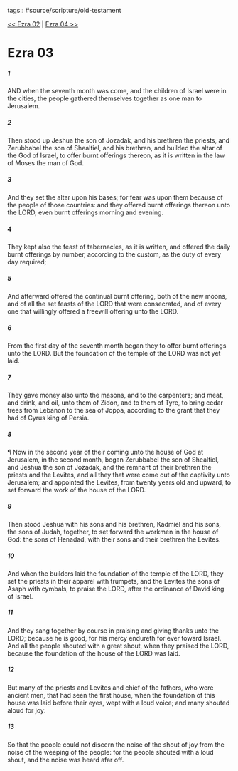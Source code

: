 tags:: #source/scripture/old-testament

[<< Ezra 02](old-testament/15_Ezra/Ezra_02.md) | [Ezra 04 >>](old-testament/15_Ezra/Ezra_04.md)

# Ezra 03

##### 1

AND when the seventh month was come, and the children of Israel were in the cities, the people gathered themselves together as one man to Jerusalem.

##### 2

Then stood up Jeshua the son of Jozadak, and his brethren the priests, and Zerubbabel the son of Shealtiel, and his brethren, and builded the altar of the God of Israel, to offer burnt offerings thereon, as it is written in the law of Moses the man of God.

##### 3

And they set the altar upon his bases; for fear was upon them because of the people of those countries: and they offered burnt offerings thereon unto the LORD, even burnt offerings morning and evening.

##### 4

They kept also the feast of tabernacles, as it is written, and offered the daily burnt offerings by number, according to the custom, as the duty of every day required;

##### 5

And afterward offered the continual burnt offering, both of the new moons, and of all the set feasts of the LORD that were consecrated, and of every one that willingly offered a freewill offering unto the LORD.

##### 6

From the first day of the seventh month began they to offer burnt offerings unto the LORD. But the foundation of the temple of the LORD was not yet laid.

##### 7

They gave money also unto the masons, and to the carpenters; and meat, and drink, and oil, unto them of Zidon, and to them of Tyre, to bring cedar trees from Lebanon to the sea of Joppa, according to the grant that they had of Cyrus king of Persia.

##### 8

¶ Now in the second year of their coming unto the house of God at Jerusalem, in the second month, began Zerubbabel the son of Shealtiel, and Jeshua the son of Jozadak, and the remnant of their brethren the priests and the Levites, and all they that were come out of the captivity unto Jerusalem; and appointed the Levites, from twenty years old and upward, to set forward the work of the house of the LORD.

##### 9

Then stood Jeshua with his sons and his brethren, Kadmiel and his sons, the sons of Judah, together, to set forward the workmen in the house of God: the sons of Henadad, with their sons and their brethren the Levites.

##### 10

And when the builders laid the foundation of the temple of the LORD, they set the priests in their apparel with trumpets, and the Levites the sons of Asaph with cymbals, to praise the LORD, after the ordinance of David king of Israel.

##### 11

And they sang together by course in praising and giving thanks unto the LORD; because he is good, for his mercy endureth for ever toward Israel. And all the people shouted with a great shout, when they praised the LORD, because the foundation of the house of the LORD was laid.

##### 12

But many of the priests and Levites and chief of the fathers, who were ancient men, that had seen the first house, when the foundation of this house was laid before their eyes, wept with a loud voice; and many shouted aloud for joy:

##### 13

So that the people could not discern the noise of the shout of joy from the noise of the weeping of the people: for the people shouted with a loud shout, and the noise was heard afar off.
